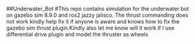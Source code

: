 ##Underwater_Bot
#This repo contains simulation for the underwater bot on gazebo sim 8.9.0 and ros2 jazzy jalisco.
The thrust commanding does not work kindly help fix it if anyone is aware and knows how to fix the gazebo sim thrust plugin.Kindly also let me know will it work if I use differential drive plugin and model the thruster as wheels
